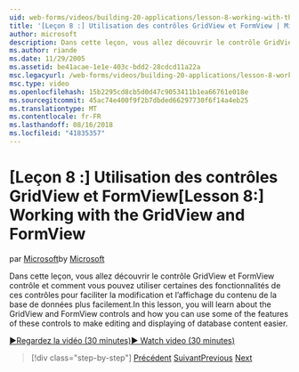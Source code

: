 ```yaml
---
uid: web-forms/videos/building-20-applications/lesson-8-working-with-the-gridview-and-formview
title: '[Leçon 8 :] Utilisation des contrôles GridView et FormView | Microsoft Docs'
author: microsoft
description: Dans cette leçon, vous allez découvrir le contrôle GridView et FormView contrôle et comment vous pouvez utiliser certaines des fonctionnalités de ces contrôles pour faciliter la modification et affichage de...
ms.author: riande
ms.date: 11/29/2005
ms.assetid: be41acae-1e1e-403c-bdd2-28cdcd11a22a
msc.legacyurl: /web-forms/videos/building-20-applications/lesson-8-working-with-the-gridview-and-formview
msc.type: video
ms.openlocfilehash: 15b2295cd8cb5d0d47c9053411b1ea66761e018e
ms.sourcegitcommit: 45ac74e400f9f2b7dbded66297730f6f14a4eb25
ms.translationtype: MT
ms.contentlocale: fr-FR
ms.lasthandoff: 08/16/2018
ms.locfileid: "41835357"
---
```

<a name="lesson-8-working-with-the-gridview-and-formview"></a><span data-ttu-id="78f65-103">[Leçon 8 :] Utilisation des contrôles GridView et FormView</span><span class="sxs-lookup"><span data-stu-id="78f65-103">[Lesson 8:] Working with the GridView and FormView</span></span>
====================
<span data-ttu-id="78f65-104">par [Microsoft](https://github.com/microsoft)</span><span class="sxs-lookup"><span data-stu-id="78f65-104">by [Microsoft](https://github.com/microsoft)</span></span>

<span data-ttu-id="78f65-105">Dans cette leçon, vous allez découvrir le contrôle GridView et FormView contrôle et comment vous pouvez utiliser certaines des fonctionnalités de ces contrôles pour faciliter la modification et l’affichage du contenu de la base de données plus facilement.</span><span class="sxs-lookup"><span data-stu-id="78f65-105">In this lesson, you will learn about the GridView and FormView controls and how you can use some of the features of these controls to make editing and displaying of database content easier.</span></span>

[<span data-ttu-id="78f65-106">&#9654;Regardez la vidéo (30 minutes)</span><span class="sxs-lookup"><span data-stu-id="78f65-106">&#9654; Watch video (30 minutes)</span></span>](https://channel9.msdn.com/Blogs/ASP-NET-Site-Videos/lesson-8-working-with-the-gridview-and-formview)

> [!div class="step-by-step"]
> <span data-ttu-id="78f65-107">[Précédent](lesson-7-databinding-to-user-interface-controls.md)
> [Suivant](watch-aspnet-development-in-action.md)</span><span class="sxs-lookup"><span data-stu-id="78f65-107">[Previous](lesson-7-databinding-to-user-interface-controls.md)
[Next](watch-aspnet-development-in-action.md)</span></span>
